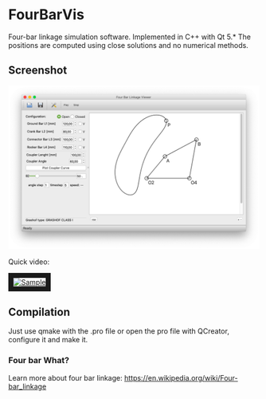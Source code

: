 # FourBarVis
Four-bar linkage simulation software. Implemented in C++ with Qt 5.*
The positions are computed using close solutions and no numerical methods. 


## Screenshot
![Screenshot1 screenshot](/resources/screenshot1.png)

Quick video:

<a href="http://www.youtube.com/watch?feature=player_embedded&v=qHLCWlnK5pc
" target="_blank"><img src="http://img.youtube.com/vi/qHLCWlnK5pc/0.jpg" 
alt="Sample" width="240" height="180" border="10" /></a>

## Compilation
Just use qmake with the .pro file or open the pro file with QCreator, configure it and make it.

### Four bar What?
Learn more about four bar linkage: https://en.wikipedia.org/wiki/Four-bar_linkage
